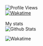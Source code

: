 ![Profile Views](https://komarev.com/ghpvc/?username=itzlayz)
<br>
[![Wakatime](https://wakatime.com/badge/user/380cfbb0-a568-4ead-b4d2-34962990d4f4.svg)](https://wakatime.com/@380cfbb0-a568-4ead-b4d2-34962990d4f4)
<br><br>
My stats <br>
![Github Stats](https://github-readme-stats.vercel.app/api?username=itzlayz&count_private=true&show_icons=true&include_all_commits=true)


![Wakatime](https://github-readme-stats.vercel.app/api/wakatime?username=@itzlayz&show_icons=true)
